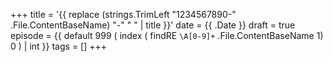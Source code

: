 +++
title = '{{ replace (strings.TrimLeft "1234567890-" .File.ContentBaseName) "-" " " | title }}'
date = {{ .Date }}
draft = true
episode = {{ default 999 ( index ( findRE `\A[0-9]+` .File.ContentBaseName 1) 0 ) | int }}
tags = []
+++

